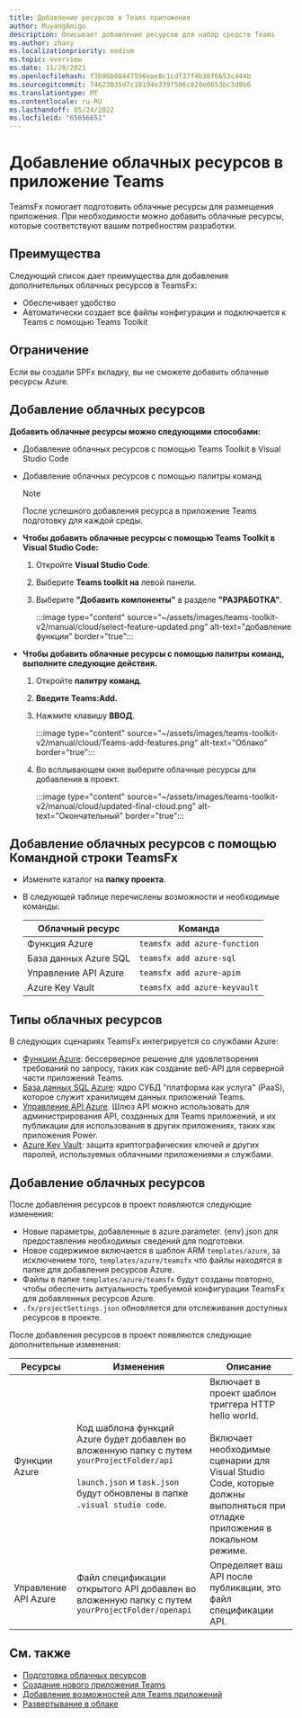 ```yaml
---
title: Добавление ресурсов в Teams приложения
author: MuyangAmigo
description: Описывает добавление ресурсов для набор средств Teams
ms.author: zhany
ms.localizationpriority: medium
ms.topic: overview
ms.date: 11/29/2021
ms.openlocfilehash: f3b96b60447596eae8c1cdf37f4b38f6653c444b
ms.sourcegitcommit: 74623035d7c18194e339f566c820e0653bc3d8b6
ms.translationtype: MT
ms.contentlocale: ru-RU
ms.lasthandoff: 05/24/2022
ms.locfileid: "65656651"
---
```

# <a name="add-cloud-resources-to-teams-app"></a>Добавление облачных ресурсов в приложение Teams

TeamsFx помогает подготовить облачные ресурсы для размещения приложения. При необходимости можно добавить облачные ресурсы, которые соответствуют вашим потребностям разработки.

## <a name="advantages"></a>Преимущества

Следующий список дает преимущества для добавления дополнительных облачных ресурсов в TeamsFx:

* Обеспечивает удобство
* Автоматически создает все файлы конфигурации и подключается к Teams с помощью Teams Toolkit

## <a name="limitation"></a>Ограничение

Если вы создали SPFx вкладку, вы не сможете добавить облачные ресурсы Azure.

## <a name="add-cloud-resources"></a>Добавление облачных ресурсов

**Добавить облачные ресурсы можно следующими способами:**

* Добавление облачных ресурсов с помощью Teams Toolkit в Visual Studio Code
* Добавление облачных ресурсов с помощью палитры команд

  > [!NOTE]
  > После успешного добавления ресурса в приложение Teams подготовку для каждой среды.
  
* **Чтобы добавить облачные ресурсы с помощью Teams Toolkit в Visual Studio Code:**

   1. Откройте **Visual Studio Code**.
   1. Выберите **Teams toolkit на** левой панели.
   1. Выберите **"Добавить компоненты"** в разделе **"РАЗРАБОТКА"**.

        :::image type="content" source="~/assets/images/teams-toolkit-v2/manual/cloud/select-feature-updated.png" alt-text="добавление функции" border="true":::

* **Чтобы добавить облачные ресурсы с помощью палитры команд, выполните следующие действия.**

   1. Откройте **палитру команд**.
   1. **Введите Teams:Add.**
   1. Нажмите клавишу **ВВОД**.

        :::image type="content" source="~/assets/images/teams-toolkit-v2/manual/cloud/Teams-add-features.png" alt-text="Облако" border="true":::

   1. Во всплывающем окне выберите облачные ресурсы для добавления в проект.

        :::image type="content" source="~/assets/images/teams-toolkit-v2/manual/cloud/updated-final-cloud.png" alt-text="Окончательный" border="true":::

## <a name="add-cloud-resources-using-teamsfx-cli"></a>Добавление облачных ресурсов с помощью Командной строки TeamsFx

* Измените каталог на **папку проекта**.
* В следующей таблице перечислены возможности и необходимые команды:

  |Облачный ресурс|Команда|
  |---------------|----------|
  | Функция Azure|`teamsfx add azure-function`|
  | База данных Azure SQL|`teamsfx add azure-sql`|
  | Управление API Azure|`teamsfx add azure-apim`|
  | Azure Key Vault|`teamsfx add azure-keyvault`|

## <a name="types-of-cloud-resources"></a>Типы облачных ресурсов

В следующих сценариях TeamsFx интегрируется со службами Azure:

- [Функции Azure](/azure/azure-functions/functions-overview): бессерверное решение для удовлетворения требований по запросу, таких как создание веб-API для серверной части приложений Teams.
- [База данных SQL Azure](/azure/azure-sql/database/sql-database-paas-overview): ядро СУБД "платформа как услуга" (PaaS), которое служит хранилищем данных приложений Teams.
- [Управление API Azure](deploy.md). Шлюз API можно использовать для администрирования API, созданных для Teams приложений, и их публикации для использования в других приложениях, таких как приложения Power.
- [Azure Key Vault](/azure/key-vault/general/overview): защита криптографических ключей и других паролей, используемых облачными приложениями и службами.

## <a name="add-cloud-resources"></a>Добавление облачных ресурсов

После добавления ресурсов в проект появляются следующие изменения:

- Новые параметры, добавленные в azure.parameter. {env}.json для предоставления необходимых сведений для подготовки.
- Новое содержимое включается в шаблон ARM `templates/azure`, за исключением того, `templates/azure/teamsfx` что файлы находятся в папке для добавления ресурсов Azure.
- Файлы в папке `templates/azure/teamsfx` будут созданы повторно, чтобы обеспечить актуальность требуемой конфигурации TeamsFx для добавленных ресурсов Azure.
- `.fx/projectSettings.json` обновляется для отслеживания доступных ресурсов в проекте.

После добавления ресурсов в проект появляются следующие дополнительные изменения:

|Ресурсы|Изменения|Описание|
|---------------|---------------|-----------------------------|
|Функции Azure|Код шаблона функций Azure будет добавлен во вложенную папку с путем `yourProjectFolder/api`</br></br>`launch.json` и `task.json` будут обновлены в папке `.visual studio code`.| Включает в проект шаблон триггера HTTP hello world.</br></br> Включает необходимые сценарии для Visual Studio Code, которые должны выполняться при отладке приложения в локальном режиме.|
|Управление API Azure|Файл спецификации открытого API добавлен во вложенную папку с путем `yourProjectFolder/openapi`|Определяет ваш API после публикации, это файл спецификации API.|

## <a name="see-also"></a>См. также

* [Подготовка облачных ресурсов](provision.md)
* [Создание нового приложения Teams](create-new-project.md)
* [Добавление возможностей для Teams приложений](add-capability.md)
* [Развертывание в облаке](deploy.md)